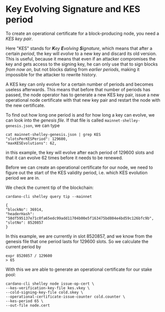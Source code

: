 # Key Evolving Signature and KES period

To create an operational certificate for a block-producing node, you need a _KES key pair_.

Here "KES" stands for _**K**ey **E**volving **S**ignature_, which means that after a certain _period_, the key will _evolve_ to a new key
and discard its old version. This is useful, because it means that even if an attacker compromises the key and gets access to the signing key,
he can only use that to sign blocks _from now on_, but not blocks dating from _earlier periods_, making it impossible for the attacker to rewrite history.

A KES key can only evolve for a certain number of periods and becomes useless afterwards.
This means that before that number of periods has passed, the node operator has to generate a new KES key pair, issue a new operational node certificate with that new key pair and restart the node with the new certificate.

To find out how long one period is and for how long a key can evolve, we can look into the _genesis file_. If that file is called `mainnet-shelley-genesis.json`,
we can type

    cat mainnet-shelley-genesis.json | grep KES
    "slotsPerKESPeriod": 129600,
    "maxKESEvolutions": 62,

in this example, the key will evolve after each period of 129600 slots and that it can evolve 62 times before it needs to be renewed.

Before we can create an operational certificate for our node, we need to figure out the start of the KES validity period, i.e. which KES evolution period we are in.

We check the current tip of the blockchain:

    cardano-cli shelley query tip --mainnet

    {
    "blockNo": 36914,
    "headerHash": "58df595137e71c0fa65edc99add11704b00e5f163475bd804e4bd59c126bfc9b",
    "slotNo": 8520857
    }

In this example, we are currently in slot 8520857, and we know from the genesis file that one period lasts for 129600 slots. So we calculate the current period by

    expr 8520857 / 129600
    > 65

With this we are able to generate an operational certificate for our stake pool:

    cardano-cli shelley node issue-op-cert \
    --kes-verification-key-file kes.vkey \
    --cold-signing-key-file cold.skey \
    --operational-certificate-issue-counter cold.counter \
    --kes-period 65 \
    --out-file node.cert
